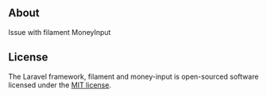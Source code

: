 ## About
Issue with filament MoneyInput




## License

The Laravel framework, filament and money-input is open-sourced software licensed under the [MIT license](https://opensource.org/licenses/MIT).
